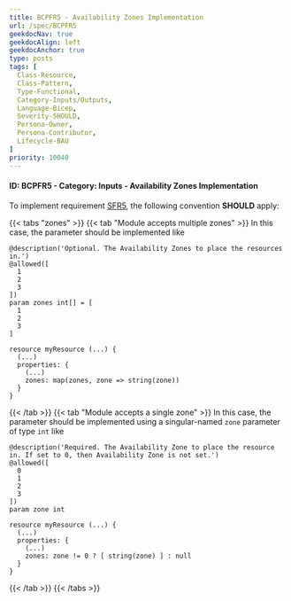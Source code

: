 ```yaml
---
title: BCPFR5 - Availability Zones Implementation
url: /spec/BCPFR5
geekdocNav: true
geekdocAlign: left
geekdocAnchor: true
type: posts
tags: [
  Class-Resource,
  Class-Pattern,
  Type-Functional,
  Category-Inputs/Outputs,
  Language-Bicep,
  Severity-SHOULD,
  Persona-Owner,
  Persona-Contributor,
  Lifecycle-BAU
]
priority: 10040
---
```


#### ID: BCPFR5 - Category: Inputs - Availability Zones Implementation

To implement requirement [SFR5](/Azure-Verified-Modules/spec/SFR5), the following convention **SHOULD** apply:

{{< tabs "zones" >}}
  {{< tab "Module accepts multiple zones" >}}
  In this case, the parameter should be implemented like

  ```bicep
  @description('Optional. The Availability Zones to place the resources in.')
  @allowed([
    1
    2
    3
  ])
  param zones int[] = [
    1
    2
    3
  ]

  resource myResource (...) {
    (...)
    properties: {
      (...)
      zones: map(zones, zone => string(zone))
    }
  }
  ```

  {{< /tab >}}
  {{< tab "Module accepts a single zone" >}}
  In this case, the parameter should be implemented using a singular-named `zone` parameter of type `int` like

  ```bicep
  @description('Required. The Availability Zone to place the resource in. If set to 0, then Availability Zone is not set.')
  @allowed([
    0
    1
    2
    3
  ])
  param zone int

  resource myResource (...) {
    (...)
    properties: {
      (...)
      zones: zone != 0 ? [ string(zone) ] : null
    }
  }
  ```

  {{< /tab >}}
{{< /tabs >}}
